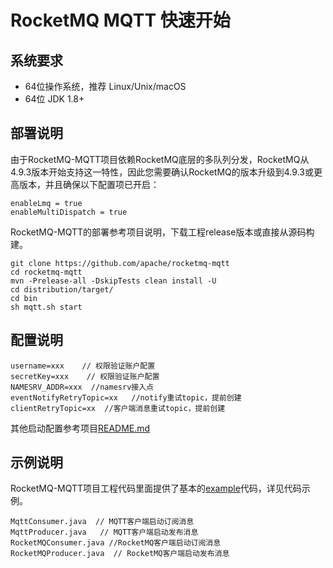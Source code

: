 # RocketMQ MQTT 快速开始

## 系统要求

- 64位操作系统，推荐 Linux/Unix/macOS
- 64位 JDK 1.8+

## 部署说明

由于RocketMQ-MQTT项目依赖RocketMQ底层的多队列分发，RocketMQ从4.9.3版本开始支持这一特性，因此您需要确认RocketMQ的版本升级到4.9.3或更高版本，并且确保以下配置项已开启：

```text
enableLmq = true
enableMultiDispatch = true
```

RocketMQ-MQTT的部署参考项目说明，下载工程release版本或直接从源码构建。

```text
git clone https://github.com/apache/rocketmq-mqtt
cd rocketmq-mqtt
mvn -Prelease-all -DskipTests clean install -U
cd distribution/target/
cd bin
sh mqtt.sh start
```

## 配置说明

```text
username=xxx    // 权限验证账户配置
secretKey=xxx    // 权限验证账户配置
NAMESRV_ADDR=xxx  //namesrv接入点
eventNotifyRetryTopic=xx   //notify重试topic，提前创建
clientRetryTopic=xx  //客户端消息重试topic，提前创建
```

其他启动配置参考项目[README.md](https://github.com/apache/rocketmq-mqtt/blob/main/README.md)

## 示例说明

RocketMQ-MQTT项目工程代码里面提供了基本的[example](https://github.com/apache/rocketmq-mqtt/tree/main/mqtt-example)代码，详见代码示例。

```text
MqttConsumer.java  // MQTT客户端启动订阅消息
MqttProducer.java   // MQTT客户端启动发布消息
RocketMQConsumer.java //RocketMQ客户端启动订阅消息
RocketMQProducer.java  // RocketMQ客户端启动发布消息
```